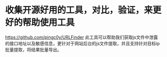 # 收集开源好用的工具，对比，验证，来更好的帮助使用工具
https://github.com/pingc0y/URLFinder
此工具可以帮助我们获取js文件中泄露的接口地址以及敏感信息，更针对于网站后台的js文件提取，并且支持针对目标ip批量提取，将结果批量导出。
